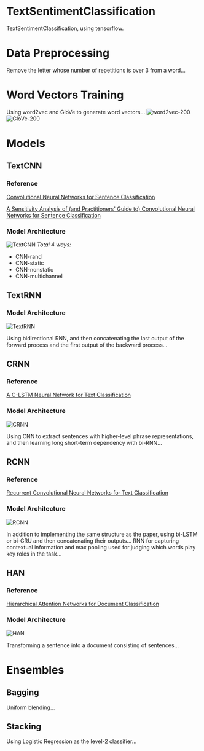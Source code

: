 # TextSentimentClassification
TextSentimentClassification, using tensorflow.
# Data Preprocessing
Remove the letter whose number of repetitions is over 3 from a word...
# Word Vectors Training
Using word2vec and GloVe to generate word vectors...
![](https://github.com/wslc1314/TextSentimentClassification/blob/master/data_helpers/word2vec/model-200.png "word2vec-200")
![](https://github.com/wslc1314/TextSentimentClassification/blob/master/data_helpers/glove/model-200.png "GloVe-200")
# Models
## TextCNN
### Reference
[Convolutional Neural Networks for Sentence Classification](https://arxiv.org/abs/1408.5882)

[A Sensitivity Analysis of (and Practitioners' Guide to) Convolutional Neural Networks for Sentence Classification](https://arxiv.org/abs/1510.03820)
### Model Architecture
![](https://github.com/wslc1314/TextSentimentClassification/blob/master/images/TextCNN.png "TextCNN")
*Total 4 ways:*
+ CNN-rand
+ CNN-static
+ CNN-nonstatic
+ CNN-multichannel
## TextRNN
### Model Architecture
![](https://github.com/wslc1314/TextSentimentClassification/blob/master/images/TextRNN.JPG "TextRNN")

Using bidirectional RNN, and then concatenating the last output of the forward process and the first output of the backward process...
## CRNN
### Reference
[A C-LSTM Neural Network for Text Classification](https://arxiv.org/abs/1511.08630)
### Model Architecture
![](https://github.com/wslc1314/TextSentimentClassification/blob/master/images/CRNN.png "CRNN")

Using CNN to extract sentences with higher-level phrase representations, and then learning long short-term dependency with bi-RNN...
## RCNN
### Reference
[Recurrent Convolutional Neural Networks for Text Classification](https://aaai.org/ocs/index.php/AAAI/AAAI15/paper/view/9745)
### Model Architecture
![](https://github.com/wslc1314/TextSentimentClassification/blob/master/images/RCNN.png "RCNN")

In addition to implementing the same structure as the paper, using bi-LSTM or bi-GRU and then concatenating their outputs...
RNN for capturing contextual information and max pooling used for judging which words play key roles in the task...
## HAN
### Reference
[Hierarchical Attention Networks for Document Classification](https://www.microsoft.com/en-us/research/publication/hierarchical-attention-networks-document-classification/)
### Model Architecture
![](https://github.com/wslc1314/TextSentimentClassification/blob/master/images/HAN.png "HAN")

Transforming a sentence into a document consisting of sentences...
# Ensembles
## Bagging
Uniform blending...
## Stacking
Using Logistic Regression as the level-2 classifier...

